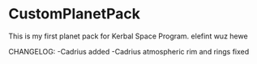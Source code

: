 # CustomPlanetPack
This is my first planet pack for Kerbal Space Program.
elefint wuz hewe


CHANGELOG:
-Cadrius added
-Cadrius atmospheric rim and rings fixed
